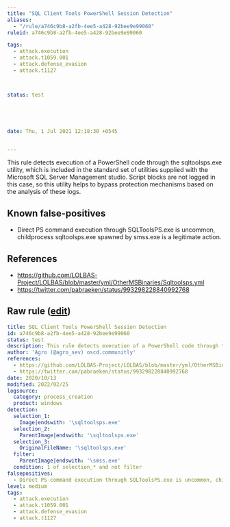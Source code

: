 ```yaml
---
title: "SQL Client Tools PowerShell Session Detection"
aliases:
  - "/rule/a746c9b8-a2fb-4ee5-a428-92bee9e99060"
ruleid: a746c9b8-a2fb-4ee5-a428-92bee9e99060

tags:
  - attack.execution
  - attack.t1059.001
  - attack.defense_evasion
  - attack.t1127



status: test





date: Thu, 1 Jul 2021 12:18:30 +0545


---
```


This rule detects execution of a PowerShell code through the sqltoolsps.exe utility, which is included in the standard set of utilities supplied with the Microsoft SQL Server Management studio. Script blocks are not logged in this case, so this utility helps to bypass protection mechanisms based on the analysis of these logs.

<!--more-->


## Known false-positives

* Direct PS command execution through SQLToolsPS.exe is uncommon, childprocess sqltoolsps.exe spawned by smss.exe is a legitimate action.



## References

* https://github.com/LOLBAS-Project/LOLBAS/blob/master/yml/OtherMSBinaries/Sqltoolsps.yml
* https://twitter.com/pabraeken/status/993298228840992768


## Raw rule ([edit](https://github.com/SigmaHQ/sigma/edit/master/rules/windows/process_creation/proc_creation_win_susp_use_of_sqltoolsps_bin.yml))
```yaml
title: SQL Client Tools PowerShell Session Detection
id: a746c9b8-a2fb-4ee5-a428-92bee9e99060
status: test
description: This rule detects execution of a PowerShell code through the sqltoolsps.exe utility, which is included in the standard set of utilities supplied with the Microsoft SQL Server Management studio. Script blocks are not logged in this case, so this utility helps to bypass protection mechanisms based on the analysis of these logs.
author: 'Agro (@agro_sev) oscd.communitly'
references:
  - https://github.com/LOLBAS-Project/LOLBAS/blob/master/yml/OtherMSBinaries/Sqltoolsps.yml
  - https://twitter.com/pabraeken/status/993298228840992768
date: 2020/10/13
modified: 2022/02/25
logsource:
  category: process_creation
  product: windows
detection:
  selection_1:
    Image|endswith: '\sqltoolsps.exe'
  selection_2:
    ParentImage|endswith: '\sqltoolsps.exe'
  selection_3:
    OriginalFileName: '\sqltoolsps.exe'
  filter:
    ParentImage|endswith: '\smss.exe'
  condition: 1 of selection_* and not filter
falsepositives:
  - Direct PS command execution through SQLToolsPS.exe is uncommon, childprocess sqltoolsps.exe spawned by smss.exe is a legitimate action.
level: medium
tags:
  - attack.execution
  - attack.t1059.001
  - attack.defense_evasion
  - attack.t1127

```

